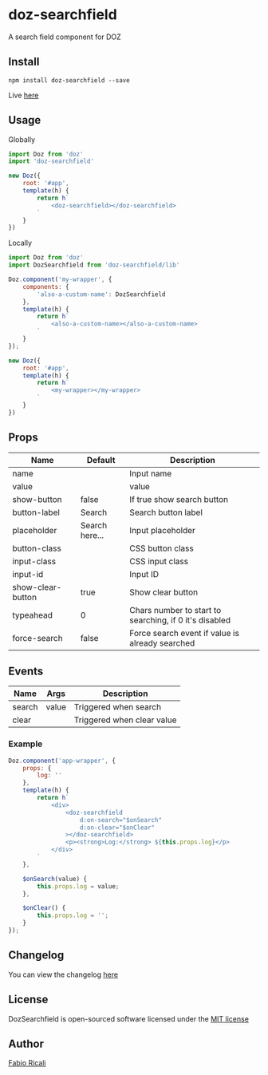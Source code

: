 # doz-searchfield
A search field component for DOZ

## Install
```
npm install doz-searchfield --save
```

Live <a href="https://dozjs-cmp.github.io/doz-searchfield/example/index.html">here</a>

## Usage

Globally
```javascript
import Doz from 'doz'
import 'doz-searchfield'

new Doz({
    root: '#app',
    template(h) {
        return h`
            <doz-searchfield></doz-searchfield>
        `
    } 
})
```

Locally
```javascript
import Doz from 'doz'
import DozSearchfield from 'doz-searchfield/lib'

Doz.component('my-wrapper', {
    components: {
        'also-a-custom-name': DozSearchfield
    },
    template(h) {
        return h`
            <also-a-custom-name></also-a-custom-name>
        `
    }
});

new Doz({
    root: '#app',
    template(h) { 
        return h`
            <my-wrapper></my-wrapper>
        `
    } 
})
```

## Props
| Name | Default | Description |
| ---- | ------- | ----------- |
| name | | Input name |
| value| | value |
| show-button | false | If true show search button |
| button-label | Search | Search button label |
| placeholder | Search here... | Input placeholder |
| button-class | | CSS button class |
| input-class | | CSS input class |
| input-id | | Input ID |
| show-clear-button | true | Show clear button |
| typeahead | 0 | Chars number to start to searching, if 0 it's disabled |
| force-search | false | Force search event if value is already searched |

## Events

| Name | Args | Description |
| ---- | ------- | ----------- |
| search | value | Triggered when search |
| clear | | Triggered when clear value |

### Example
```javascript
Doz.component('app-wrapper', {
    props: {
        log: ''
    },
    template(h) {
        return h`
            <div>
                <doz-searchfield
                    d:on-search="$onSearch"
                    d:on-clear="$onClear"
                ></doz-searchfield>
                <p><strong>Log:</strong> ${this.props.log}</p>
            </div>
        `
    },

    $onSearch(value) {
        this.props.log = value;
    },

    $onClear() {
        this.props.log = '';
    }
});
```

## Changelog
You can view the changelog <a target="_blank" href="https://github.com/dozjs-cmp/doz-searchfield/blob/master/CHANGELOG.md">here</a>

## License
DozSearchfield is open-sourced software licensed under the <a target="_blank" href="http://opensource.org/licenses/MIT">MIT license</a>

## Author
<a target="_blank" href="http://rica.li">Fabio Ricali</a>
